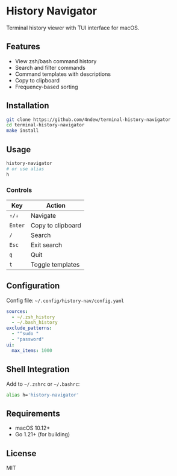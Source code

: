 # History Navigator

Terminal history viewer with TUI interface for macOS.

## Features

- View zsh/bash command history
- Search and filter commands
- Command templates with descriptions
- Copy to clipboard
- Frequency-based sorting

## Installation

```bash
git clone https://github.com/4ndew/terminal-history-navigator
cd terminal-history-navigator
make install
```

## Usage

```bash
history-navigator
# or use alias
h
```

### Controls

| Key | Action |
|-----|--------|
| `↑/↓` | Navigate |
| `Enter` | Copy to clipboard |
| `/` | Search |
| `Esc` | Exit search |
| `q` | Quit |
| `t` | Toggle templates |

## Configuration

Config file: `~/.config/history-nav/config.yaml`

```yaml
sources:
  - ~/.zsh_history
  - ~/.bash_history
exclude_patterns:
  - "^sudo "
  - "password"
ui:
  max_items: 1000
```

## Shell Integration

Add to `~/.zshrc` or `~/.bashrc`:
```bash
alias h='history-navigator'
```

## Requirements

- macOS 10.12+
- Go 1.21+ (for building)

## License

MIT
